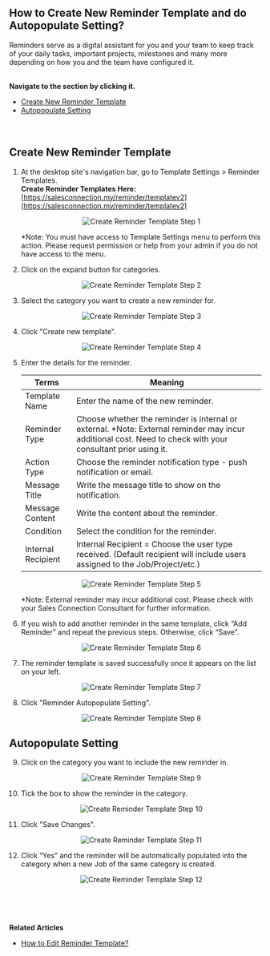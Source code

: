 ## How to Create New Reminder Template and do Autopopulate Setting?

Reminders serve as a digital assistant for you and your team to keep track of your daily tasks, important projects, milestones and many more depending on how you and the team have configured it.<br><br>

**Navigate to the section by clicking it.**<br>

- [Create New Reminder Template](#section1)<br>
- [Autopopulate Setting](#section2)
<br><br><br>

<a id="section1"></a>
## Create New Reminder Template

  1. At the desktop site's navigation bar, go to Template Settings > Reminder Templates.<br>
     **Create Reminder Templates Here:** [https://salesconnection.my/reminder/templatev2](https://salesconnection.my/reminder/templatev2)<br>

     <p align="center">
       <img src="img/Create_Reminder_Template_Step_1.png" alt="Create Reminder Template Step 1">
     </p>

     *Note: You must have access to Template Settings menu to perform this action. Please request permission or help from your admin if you do not have access to the menu.<br>

  2. Click on the expand button for categories.<br>

     <p align="center">
       <img src="img/Create_Reminder_Template_Step_2.png" alt="Create Reminder Template Step 2">
     </p>

  3. Select the category you want to create a new reminder for.<br>

     <p align="center">
       <img src="img/Create_Reminder_Template_Step_3.png" alt="Create Reminder Template Step 3">
     </p>

  4. Click "Create new template".<br>

     <p align="center">
       <img src="img/Create_Reminder_Template_Step_4.png" alt="Create Reminder Template Step 4">
     </p>

  5. Enter the details for the reminder.<br>

     | Terms | Meaning |
     |-------|---------|
     | Template Name | Enter the name of the new reminder. |
     | Reminder Type | Choose whether the reminder is internal or external. *Note: External reminder may incur additional cost. Need to check with your consultant prior using it. |
     | Action Type | Choose the reminder notification type - push notification or email. |
     | Message Title | Write the message title to show on the notification. |
     | Message Content | Write the content about the reminder. |
     | Condition | Select the condition for the reminder. |
     | Internal Recipient | Internal Recipient = Choose the user type received. (Default recipient will include users assigned to the Job/Project/etc.) |

     <p align="center">
       <img src="img/Create_Reminder_Template_Step_5.png" alt="Create Reminder Template Step 5">
     </p>

     *Note: External reminder may incur additional cost. Please check with your Sales Connection Consultant for further information.<br>

  6. If you wish to add another reminder in the same template, click “Add Reminder” and repeat the previous steps. Otherwise, click “Save”.<br>

     <p align="center">
       <img src="img/Create_Reminder_Template_Step_6.png" alt="Create Reminder Template Step 6">
     </p>

  7. The reminder template is saved successfully once it appears on the list on your left.<br>

     <p align="center">
       <img src="img/Create_Reminder_Template_Step_7.png" alt="Create Reminder Template Step 7">
     </p>

  8. Click "Reminder Autopopulate Setting".<br>

     <p align="center">
       <img src="img/Create_Reminder_Template_Step_8.png" alt="Create Reminder Template Step 8">
     </p>

<a id="section2"></a>
## Autopopulate Setting

  9. Click on the category you want to include the new reminder in.<br>

     <p align="center">
       <img src="img/Create_Reminder_Template_Step_9.png" alt="Create Reminder Template Step 9">
     </p>

  10. Tick the box to show the reminder in the category.<br>

      <p align="center">
       <img src="img/Create_Reminder_Template_Step_10.png" alt="Create Reminder Template Step 10">
      </p>

  11. Click "Save Changes".<br>

      <p align="center">
       <img src="img/Create_Reminder_Template_Step_11.png" alt="Create Reminder Template Step 11">
      </p>

  12. Click “Yes” and the reminder will be automatically populated into the category when a new Job of the same category is created.<br>

      <p align="center">
       <img src="img/Create_Reminder_Template_Step_12.png" alt="Create Reminder Template Step 12">
      </p>
<br><br><br>

**Related Articles**
- [How to Edit Reminder Template?](Edit_Reminder_Template.md)
